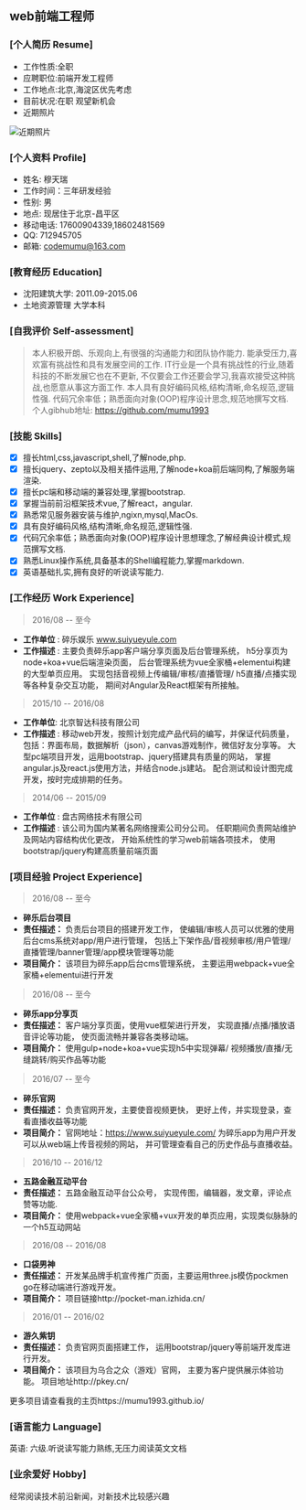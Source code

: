 ## web前端工程师 

### [个人简历 Resume]

* 工作性质:全职
* 应聘职位:前端开发工程师
* 工作地点:北京,海淀区优先考虑
* 目前状况:在职 观望新机会
* 近期照片

![近期照片](http://upload-images.jianshu.io/upload_images/2415206-f7bad00fc0ba6491.png?imageMogr2/auto-orient/strip%7CimageView2/2/w/1240)


### [个人资料 Profile]

* 姓名: 穆天瑞
* 工作时间：三年研发经验
* 性别: 男 
* 地点: 现居住于北京-昌平区
* 移动电话: 17600904339,18602481569
* QQ: 712945705 
* 邮箱: codemumu@163.com  

### [教育经历 Education]

* 沈阳建筑大学: 2011.09-2015.06
* 土地资源管理 大学本科

### [自我评价 Self-assessment]

> 本人积极开朗、乐观向上,有很强的沟通能力和团队协作能力.
能承受压力,喜欢富有挑战性和具有发展空间的工作.
IT行业是一个具有挑战性的行业,随着科技的不断发展它也在不更新,
不仅要会工作还要会学习,我喜欢接受这种挑战,也愿意从事这方面工作.
本人具有良好编码风格,结构清晰,命名规范,逻辑性强.
代码冗余率低；熟悉面向对象(OOP)程序设计思念,规范地撰写文档.
个人gibhub地址:  https://github.com/mumu1993

### [技能 Skills]

- [x] 擅长html,css,javascript,shell,了解node,php.
- [x] 擅长jquery、zepto以及相关插件运用,了解node+koa前后端同构,了解服务端渲染.
- [x] 擅长pc端和移动端的兼容处理,掌握bootstrap.
- [x] 掌握当前前沿框架技术vue,了解react，angular.
- [x] 熟悉常见服务器安装与维护,ngixn,mysql,MacOs.
- [x] 具有良好编码风格,结构清晰,命名规范,逻辑性强.
- [x] 代码冗余率低；熟悉面向对象(OOP)程序设计思想理念,了解经典设计模式,规范撰写文档.
- [x] 熟悉Linux操作系统,具备基本的Shell编程能力,掌握markdown.
- [x] 英语基础扎实,拥有良好的听说读写能力.

### [工作经历 Work Experience]

> 2016/08 -- 至今
* **工作单位** : 碎乐娱乐 www.suiyueyule.com
* **工作描述** : 主要负责碎乐app客户端分享页面及后台管理系统，
h5分享页为node+koa+vue后端渲染页面，
后台管理系统为vue全家桶+elementui构建的大型单页应用。
实现包括音视频上传编辑/审核/直播管理/
h5直播/点播实现等各种复杂交互功能，
期间对Angular及React框架有所接触。

> 2015/10 -- 2016/08
* **工作单位**: 北京智达科技有限公司
* **工作描述** : 移动web开发，按照计划完成产品代码的编写，并保证代码质量，
包括：界面布局，数据解析（json），canvas游戏制作，微信好友分享等。
大型pc端项目开发，运用bootstrap、jquery搭建具有质量的网站，
掌握angular.js及react.js使用方法，并结合node.js建站。
配合测试和设计图完成开发，按时完成排期的任务。

> 2014/06 -- 2015/09
* **工作单位** : 盘古网络技术有限公司
* **工作描述** : 该公司为国内某著名网络搜索公司分公司。
任职期间负责网站维护及网站内容结构优化更改，
开始系统性的学习web前端各项技术，
使用bootstrap/jquery构建高质量前端页面


### [项目经验 Project Experience]

> 2016/08 -- 至今
* **碎乐后台项目**
* **责任描述：**
负责后台项目的搭建开发工作，
使编辑/审核人员可以优雅的使用后台cms系统对app/用户进行管理，
包括上下架作品/音视频审核/用户管理/
直播管理/banner管理/app模块管理等功能
* **项目简介：**
该项目为碎乐app后台cms管理系统，
主要运用webpack+vue全家桶+elementui进行开发

> 2016/08 -- 至今
* **碎乐app分享页**
* **责任描述：**
客户端分享页面，使用vue框架进行开发，
实现直播/点播/播放语音评论等功能，
使页面流畅并兼容各类移动端。
* **项目简介：**
使用gulp+node+koa+vue实现h5中实现弹幕/
视频播放/直播/无缝跳转/购买作品等功能

> 2016/07 -- 至今
* **碎乐官网**
* **责任描述：**
负责官网开发，主要使音视频更快，
更好上传，并实现登录，查看直播收益等功能
* **项目简介：**
官网地址：https://www.suiyueyule.com/
为碎乐app为用户开发可以从web端上传音视频的网站，
并可管理查看自己的历史作品与直播收益。

> 2016/10 -- 2016/12
* **五路金融互动平台**
* **责任描述：**
五路金融互动平台公众号，
实现传图，编辑器，发文章，评论点赞等功能.
* **项目简介：**
使用webpack+vue全家桶+vux开发的单页应用，实现类似脉脉的一个h5互动网站

> 2016/08 -- 2016/08
* **口袋男神**
* **责任描述：**
开发某品牌手机宣传推广页面，主要运用three.js模仿pockmen go在移动端进行游戏开发。
* **项目简介：**
项目链接http://pocket-man.izhida.cn/

> 2016/01 -- 2016/02
* **游久紫钥**
* **责任描述：**
负责官网页面搭建工作，
运用bootstrap/jquery等前端开发库进行开发。
* **项目简介：**
该项目为乌合之众（游戏）官网，
主要为客户提供展示体验功能。
项目地址http://pkey.cn/

更多项目请查看我的主页https://mumu1993.github.io/
### [语言能力 Language]

英语: 六级.听说读写能力熟练,无压力阅读英文文档


### [业余爱好 Hobby]

经常阅读技术前沿新闻，对新技术比较感兴趣

